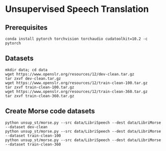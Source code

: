 # Unsupervised Speech Translation

## Prerequisites

```
conda install pytorch torchvision torchaudio cudatoolkit=10.2 -c pytorch
```

## Datasets

```
mkdir data; cd data
wget https://www.openslr.org/resources/12/dev-clean.tar.gz
tar zxvf dev-clean.tar.gz
wget https://www.openslr.org/resources/12/train-clean-100.tar.gz
tar zxvf train-clean-100.tar.gz
wget https://www.openslr.org/resources/12/train-clean-360.tar.gz
tar zxvf train-clean-360.tar.gz
```

## Create Morse code datasets

```
python unsup_st/morse.py --src data/LibriSpeech --dest data/LibriMorse --dataset dev-clean
python unsup_st/morse.py --src data/LibriSpeech --dest data/LibriMorse --dataset train-clean-100
python unsup_st/morse.py --src data/LibriSpeech --dest data/LibriMorse --dataset train-clean-360
```
